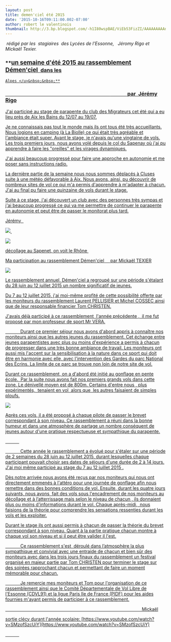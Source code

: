 ```yaml
---
layout: post
title: demen'ciel été 2015
date: '2015-10-16T09:11:00.002-07:00'
author: robert le valentinois
thumbnail: http://3.bp.blogspot.com/-h1I80wspBAE/ViEb53FizZI/AAAAAAAAAng/pdl5yxBjVHU/s72-c/j%25C3%25A9rome2.jpg
---
```

_&nbsp;rédigé par les&nbsp; stagiaires&nbsp; des Lycées de l'Essonne,&nbsp;&nbsp; Jéromy Rigo et Mickaël Texier._
  

### **<u><span style="font-size: 14.0pt;">un semaine d'été 2015 au rassemblement Démen'ciel </span> dans les
    Alpes </u>&nbsp;&nbsp;**

### **&nbsp; &nbsp; &nbsp; &nbsp; &nbsp; &nbsp; &nbsp; &nbsp; &nbsp; &nbsp; &nbsp; &nbsp; &nbsp; &nbsp; &nbsp; &nbsp; &nbsp; &nbsp; &nbsp; &nbsp; &nbsp; &nbsp; &nbsp; &nbsp; &nbsp; &nbsp; &nbsp; &nbsp; &nbsp; &nbsp; &nbsp; &nbsp; &nbsp; &nbsp; &nbsp; &nbsp; &nbsp; &nbsp; &nbsp; &nbsp; &nbsp; &nbsp; &nbsp;** &nbsp; &nbsp; &nbsp; &nbsp; &nbsp;&nbsp;&nbsp;&nbsp; par&nbsp; Jérémy Rigo

 J'ai participé au stage de parapente du club des Migrateurs cet été qui a eu lieu près de Aix les Bains du 12/07 au 19/07. 

 Je ne connaissais pas tout le monde mais ils ont tous été très accueillants. Nous logions en camping (à La Biolle) ce qui était très agréable et l'ambiance était super. Avant le stage, je n'avais qu'une vingtaine de vols. Les trois premiers jours, nous avons volé depuis le col du Sapenay où j'ai pu apprendre à faire les "oreilles" et les virages dynamiques. 

 J'ai aussi beaucoup progressé pour faire une approche en autonomie et me poser sans instructions radio. 

 La dernière partie de la semaine nous nous sommes déplacés à Cluses suite à une météo défavorable à Aix. Nous avons, ainsi, pu découvrir de nombreux sites de vol ce qui m'a permis d'apprendre à m'adapter à chacun. J'ai au final pu faire une quinzaine de vols durant le stage. 

  

 Suite à ce stage, j'ai découvert un club avec des personnes très sympas et j'ai beaucoup progressé ce qui va me permettre de continuer le parapente en autonomie et peut être de passer le monitorat plus tard. 

  

 Jérémy 
&nbsp;

  

[![](http://3.bp.blogspot.com/-h1I80wspBAE/ViEb53FizZI/AAAAAAAAAng/pdl5yxBjVHU/s640/j%25C3%25A9rome2.jpg)&nbsp;](http://3.bp.blogspot.com/-h1I80wspBAE/ViEb53FizZI/AAAAAAAAAng/pdl5yxBjVHU/s1600/j%25C3%25A9rome2.jpg)

[![](http://3.bp.blogspot.com/-sNPCFAcf6Kc/ViEb5fptKnI/AAAAAAAAAnk/KJt0uH-EGxI/s640/j%25C3%25A9rome.jpg)](http://3.bp.blogspot.com/-sNPCFAcf6Kc/ViEb5fptKnI/AAAAAAAAAnk/KJt0uH-EGxI/s1600/j%25C3%25A9rome.jpg)

 décollage au Sapenet, on voit le Rhône&nbsp; 

<u>Ma participation au rassemblement Démen'ciel</u>&nbsp;&nbsp;&nbsp;&nbsp; par Mickaël TEXIER <u><span style="font-size: 14.0pt;"></span></u>

  

  

[![](http://3.bp.blogspot.com/-fe2uzHj-P_U/ViEdVEaO6hI/AAAAAAAAAnw/9h3nAOiA_58/s640/texier.jpg)](http://3.bp.blogspot.com/-fe2uzHj-P_U/ViEdVEaO6hI/AAAAAAAAAnw/9h3nAOiA_58/s1600/texier.jpg)

  

<!--[if gte mso 9]><xml> <o:OfficeDocumentSettings> <o:AllowPNG/> </o:OfficeDocumentSettings></xml><![endif]-->  
<!--[if gte mso 9]><xml> <w:WordDocument> <w:View>Normal</w:View> <w:Zoom>0</w:Zoom> <w:TrackMoves/> <w:TrackFormatting/> <w:HyphenationZone>21</w:HyphenationZone> <w:PunctuationKerning/> <w:ValidateAgainstSchemas/> <w:SaveIfXMLInvalid>false</w:SaveIfXMLInvalid> <w:IgnoreMixedContent>false</w:IgnoreMixedContent> <w:AlwaysShowPlaceholderText>false</w:AlwaysShowPlaceholderText> <w:DoNotPromoteQF/> <w:LidThemeOther>FR</w:LidThemeOther> <w:LidThemeAsian>X-NONE</w:LidThemeAsian> <w:LidThemeComplexScript>X-NONE</w:LidThemeComplexScript> <w:Compatibility> <w:BreakWrappedTables/> <w:SnapToGridInCell/> <w:WrapTextWithPunct/> <w:UseAsianBreakRules/> <w:DontGrowAutofit/> <w:SplitPgBreakAndParaMark/> <w:EnableOpenTypeKerning/> <w:DontFlipMirrorIndents/> <w:OverrideTableStyleHps/> </w:Compatibility> <m:mathPr> <m:mathFont m:val="Cambria Math"/> <m:brkBin m:val="before"/> <m:brkBinSub m:val="&#45;-"/> <m:smallFrac m:val="off"/> <m:dispDef/> <m:lMargin m:val="0"/> <m:rMargin m:val="0"/> <m:defJc m:val="centerGroup"/> <m:wrapIndent m:val="1440"/> <m:intLim m:val="subSup"/> <m:naryLim m:val="undOvr"/> </m:mathPr></w:WordDocument></xml><![endif]--><!--[if gte mso 9]><xml> <w:LatentStyles DefLockedState="false" DefUnhideWhenUsed="true" DefSemiHidden="true" DefQFormat="false" DefPriority="99" LatentStyleCount="267"> <w:LsdException Locked="false" Priority="0" SemiHidden="false" UnhideWhenUsed="false" QFormat="true" Name="Normal"/> <w:LsdException Locked="false" Priority="9" SemiHidden="false" UnhideWhenUsed="false" QFormat="true" Name="heading 1"/> <w:LsdException Locked="false" Priority="9" QFormat="true" Name="heading 2"/> <w:LsdException Locked="false" Priority="9" QFormat="true" Name="heading 3"/> <w:LsdException Locked="false" Priority="9" QFormat="true" Name="heading 4"/> <w:LsdException Locked="false" Priority="9" QFormat="true" Name="heading 5"/> <w:LsdException Locked="false" Priority="9" QFormat="true" Name="heading 6"/> <w:LsdException Locked="false" Priority="9" QFormat="true" Name="heading 7"/> <w:LsdException Locked="false" Priority="9" QFormat="true" Name="heading 8"/> <w:LsdException Locked="false" Priority="9" QFormat="true" Name="heading 9"/> <w:LsdException Locked="false" Priority="39" Name="toc 1"/> <w:LsdException Locked="false" Priority="39" Name="toc 2"/> <w:LsdException Locked="false" Priority="39" Name="toc 3"/> <w:LsdException Locked="false" Priority="39" Name="toc 4"/> <w:LsdException Locked="false" Priority="39" Name="toc 5"/> <w:LsdException Locked="false" Priority="39" Name="toc 6"/> <w:LsdException Locked="false" Priority="39" Name="toc 7"/> <w:LsdException Locked="false" Priority="39" Name="toc 8"/> <w:LsdException Locked="false" Priority="39" Name="toc 9"/> <w:LsdException Locked="false" Priority="35" QFormat="true" Name="caption"/> <w:LsdException Locked="false" Priority="10" SemiHidden="false" UnhideWhenUsed="false" QFormat="true" Name="Title"/> <w:LsdException Locked="false" Priority="1" Name="Default Paragraph Font"/> <w:LsdException Locked="false" Priority="11" SemiHidden="false" UnhideWhenUsed="false" QFormat="true" Name="Subtitle"/> <w:LsdException Locked="false" Priority="22" SemiHidden="false" UnhideWhenUsed="false" QFormat="true" Name="Strong"/> <w:LsdException Locked="false" Priority="20" SemiHidden="false" UnhideWhenUsed="false" QFormat="true" Name="Emphasis"/> <w:LsdException Locked="false" Priority="59" SemiHidden="false" UnhideWhenUsed="false" Name="Table Grid"/> <w:LsdException Locked="false" UnhideWhenUsed="false" Name="Placeholder Text"/> <w:LsdException Locked="false" Priority="1" SemiHidden="false" UnhideWhenUsed="false" QFormat="true" Name="No Spacing"/> <w:LsdException Locked="false" Priority="60" SemiHidden="false" UnhideWhenUsed="false" Name="Light Shading"/> <w:LsdException Locked="false" Priority="61" SemiHidden="false" UnhideWhenUsed="false" Name="Light List"/> <w:LsdException Locked="false" Priority="62" SemiHidden="false" UnhideWhenUsed="false" Name="Light Grid"/> <w:LsdException Locked="false" Priority="63" SemiHidden="false" UnhideWhenUsed="false" Name="Medium Shading 1"/> <w:LsdException Locked="false" Priority="64" SemiHidden="false" UnhideWhenUsed="false" Name="Medium Shading 2"/> <w:LsdException Locked="false" Priority="65" SemiHidden="false" UnhideWhenUsed="false" Name="Medium List 1"/> <w:LsdException Locked="false" Priority="66" SemiHidden="false" UnhideWhenUsed="false" Name="Medium List 2"/> <w:LsdException Locked="false" Priority="67" SemiHidden="false" UnhideWhenUsed="false" Name="Medium Grid 1"/> <w:LsdException Locked="false" Priority="68" SemiHidden="false" UnhideWhenUsed="false" Name="Medium Grid 2"/> <w:LsdException Locked="false" Priority="69" SemiHidden="false" UnhideWhenUsed="false" Name="Medium Grid 3"/> <w:LsdException Locked="false" Priority="70" SemiHidden="false" UnhideWhenUsed="false" Name="Dark List"/> <w:LsdException Locked="false" Priority="71" SemiHidden="false" UnhideWhenUsed="false" Name="Colorful Shading"/> <w:LsdException Locked="false" Priority="72" SemiHidden="false" UnhideWhenUsed="false" Name="Colorful List"/> <w:LsdException Locked="false" Priority="73" SemiHidden="false" UnhideWhenUsed="false" Name="Colorful Grid"/> <w:LsdException Locked="false" Priority="60" SemiHidden="false" UnhideWhenUsed="false" Name="Light Shading Accent 1"/> <w:LsdException Locked="false" Priority="61" SemiHidden="false" UnhideWhenUsed="false" Name="Light List Accent 1"/> <w:LsdException Locked="false" Priority="62" SemiHidden="false" UnhideWhenUsed="false" Name="Light Grid Accent 1"/> <w:LsdException Locked="false" Priority="63" SemiHidden="false" UnhideWhenUsed="false" Name="Medium Shading 1 Accent 1"/> <w:LsdException Locked="false" Priority="64" SemiHidden="false" UnhideWhenUsed="false" Name="Medium Shading 2 Accent 1"/> <w:LsdException Locked="false" Priority="65" SemiHidden="false" UnhideWhenUsed="false" Name="Medium List 1 Accent 1"/> <w:LsdException Locked="false" UnhideWhenUsed="false" Name="Revision"/> <w:LsdException Locked="false" Priority="34" SemiHidden="false" UnhideWhenUsed="false" QFormat="true" Name="List Paragraph"/> <w:LsdException Locked="false" Priority="29" SemiHidden="false" UnhideWhenUsed="false" QFormat="true" Name="Quote"/> <w:LsdException Locked="false" Priority="30" SemiHidden="false" UnhideWhenUsed="false" QFormat="true" Name="Intense Quote"/> <w:LsdException Locked="false" Priority="66" SemiHidden="false" UnhideWhenUsed="false" Name="Medium List 2 Accent 1"/> <w:LsdException Locked="false" Priority="67" SemiHidden="false" UnhideWhenUsed="false" Name="Medium Grid 1 Accent 1"/> <w:LsdException Locked="false" Priority="68" SemiHidden="false" UnhideWhenUsed="false" Name="Medium Grid 2 Accent 1"/> <w:LsdException Locked="false" Priority="69" SemiHidden="false" UnhideWhenUsed="false" Name="Medium Grid 3 Accent 1"/> <w:LsdException Locked="false" Priority="70" SemiHidden="false" UnhideWhenUsed="false" Name="Dark List Accent 1"/> <w:LsdException Locked="false" Priority="71" SemiHidden="false" UnhideWhenUsed="false" Name="Colorful Shading Accent 1"/> <w:LsdException Locked="false" Priority="72" SemiHidden="false" UnhideWhenUsed="false" Name="Colorful List Accent 1"/> <w:LsdException Locked="false" Priority="73" SemiHidden="false" UnhideWhenUsed="false" Name="Colorful Grid Accent 1"/> <w:LsdException Locked="false" Priority="60" SemiHidden="false" UnhideWhenUsed="false" Name="Light Shading Accent 2"/> <w:LsdException Locked="false" Priority="61" SemiHidden="false" UnhideWhenUsed="false" Name="Light List Accent 2"/> <w:LsdException Locked="false" Priority="62" SemiHidden="false" UnhideWhenUsed="false" Name="Light Grid Accent 2"/> <w:LsdException Locked="false" Priority="63" SemiHidden="false" UnhideWhenUsed="false" Name="Medium Shading 1 Accent 2"/> <w:LsdException Locked="false" Priority="64" SemiHidden="false" UnhideWhenUsed="false" Name="Medium Shading 2 Accent 2"/> <w:LsdException Locked="false" Priority="65" SemiHidden="false" UnhideWhenUsed="false" Name="Medium List 1 Accent 2"/> <w:LsdException Locked="false" Priority="66" SemiHidden="false" UnhideWhenUsed="false" Name="Medium List 2 Accent 2"/> <w:LsdException Locked="false" Priority="67" SemiHidden="false" UnhideWhenUsed="false" Name="Medium Grid 1 Accent 2"/> <w:LsdException Locked="false" Priority="68" SemiHidden="false" UnhideWhenUsed="false" Name="Medium Grid 2 Accent 2"/> <w:LsdException Locked="false" Priority="69" SemiHidden="false" UnhideWhenUsed="false" Name="Medium Grid 3 Accent 2"/> <w:LsdException Locked="false" Priority="70" SemiHidden="false" UnhideWhenUsed="false" Name="Dark List Accent 2"/> <w:LsdException Locked="false" Priority="71" SemiHidden="false" UnhideWhenUsed="false" Name="Colorful Shading Accent 2"/> <w:LsdException Locked="false" Priority="72" SemiHidden="false" UnhideWhenUsed="false" Name="Colorful List Accent 2"/> <w:LsdException Locked="false" Priority="73" SemiHidden="false" UnhideWhenUsed="false" Name="Colorful Grid Accent 2"/> <w:LsdException Locked="false" Priority="60" SemiHidden="false" UnhideWhenUsed="false" Name="Light Shading Accent 3"/> <w:LsdException Locked="false" Priority="61" SemiHidden="false" UnhideWhenUsed="false" Name="Light List Accent 3"/> <w:LsdException Locked="false" Priority="62" SemiHidden="false" UnhideWhenUsed="false" Name="Light Grid Accent 3"/> <w:LsdException Locked="false" Priority="63" SemiHidden="false" UnhideWhenUsed="false" Name="Medium Shading 1 Accent 3"/> <w:LsdException Locked="false" Priority="64" SemiHidden="false" UnhideWhenUsed="false" Name="Medium Shading 2 Accent 3"/> <w:LsdException Locked="false" Priority="65" SemiHidden="false" UnhideWhenUsed="false" Name="Medium List 1 Accent 3"/> <w:LsdException Locked="false" Priority="66" SemiHidden="false" UnhideWhenUsed="false" Name="Medium List 2 Accent 3"/> <w:LsdException Locked="false" Priority="67" SemiHidden="false" UnhideWhenUsed="false" Name="Medium Grid 1 Accent 3"/> <w:LsdException Locked="false" Priority="68" SemiHidden="false" UnhideWhenUsed="false" Name="Medium Grid 2 Accent 3"/> <w:LsdException Locked="false" Priority="69" SemiHidden="false" UnhideWhenUsed="false" Name="Medium Grid 3 Accent 3"/> <w:LsdException Locked="false" Priority="70" SemiHidden="false" UnhideWhenUsed="false" Name="Dark List Accent 3"/> <w:LsdException Locked="false" Priority="71" SemiHidden="false" UnhideWhenUsed="false" Name="Colorful Shading Accent 3"/> <w:LsdException Locked="false" Priority="72" SemiHidden="false" UnhideWhenUsed="false" Name="Colorful List Accent 3"/> <w:LsdException Locked="false" Priority="73" SemiHidden="false" UnhideWhenUsed="false" Name="Colorful Grid Accent 3"/> <w:LsdException Locked="false" Priority="60" SemiHidden="false" UnhideWhenUsed="false" Name="Light Shading Accent 4"/> <w:LsdException Locked="false" Priority="61" SemiHidden="false" UnhideWhenUsed="false" Name="Light List Accent 4"/> <w:LsdException Locked="false" Priority="62" SemiHidden="false" UnhideWhenUsed="false" Name="Light Grid Accent 4"/> <w:LsdException Locked="false" Priority="63" SemiHidden="false" UnhideWhenUsed="false" Name="Medium Shading 1 Accent 4"/> <w:LsdException Locked="false" Priority="64" SemiHidden="false" UnhideWhenUsed="false" Name="Medium Shading 2 Accent 4"/> <w:LsdException Locked="false" Priority="65" SemiHidden="false" UnhideWhenUsed="false" Name="Medium List 1 Accent 4"/> <w:LsdException Locked="false" Priority="66" SemiHidden="false" UnhideWhenUsed="false" Name="Medium List 2 Accent 4"/> <w:LsdException Locked="false" Priority="67" SemiHidden="false" UnhideWhenUsed="false" Name="Medium Grid 1 Accent 4"/> <w:LsdException Locked="false" Priority="68" SemiHidden="false" UnhideWhenUsed="false" Name="Medium Grid 2 Accent 4"/> <w:LsdException Locked="false" Priority="69" SemiHidden="false" UnhideWhenUsed="false" Name="Medium Grid 3 Accent 4"/> <w:LsdException Locked="false" Priority="70" SemiHidden="false" UnhideWhenUsed="false" Name="Dark List Accent 4"/> <w:LsdException Locked="false" Priority="71" SemiHidden="false" UnhideWhenUsed="false" Name="Colorful Shading Accent 4"/> <w:LsdException Locked="false" Priority="72" SemiHidden="false" UnhideWhenUsed="false" Name="Colorful List Accent 4"/> <w:LsdException Locked="false" Priority="73" SemiHidden="false" UnhideWhenUsed="false" Name="Colorful Grid Accent 4"/> <w:LsdException Locked="false" Priority="60" SemiHidden="false" UnhideWhenUsed="false" Name="Light Shading Accent 5"/> <w:LsdException Locked="false" Priority="61" SemiHidden="false" UnhideWhenUsed="false" Name="Light List Accent 5"/> <w:LsdException Locked="false" Priority="62" SemiHidden="false" UnhideWhenUsed="false" Name="Light Grid Accent 5"/> <w:LsdException Locked="false" Priority="63" SemiHidden="false" UnhideWhenUsed="false" Name="Medium Shading 1 Accent 5"/> <w:LsdException Locked="false" Priority="64" SemiHidden="false" UnhideWhenUsed="false" Name="Medium Shading 2 Accent 5"/> <w:LsdException Locked="false" Priority="65" SemiHidden="false" UnhideWhenUsed="false" Name="Medium List 1 Accent 5"/> <w:LsdException Locked="false" Priority="66" SemiHidden="false" UnhideWhenUsed="false" Name="Medium List 2 Accent 5"/> <w:LsdException Locked="false" Priority="67" SemiHidden="false" UnhideWhenUsed="false" Name="Medium Grid 1 Accent 5"/> <w:LsdException Locked="false" Priority="68" SemiHidden="false" UnhideWhenUsed="false" Name="Medium Grid 2 Accent 5"/> <w:LsdException Locked="false" Priority="69" SemiHidden="false" UnhideWhenUsed="false" Name="Medium Grid 3 Accent 5"/> <w:LsdException Locked="false" Priority="70" SemiHidden="false" UnhideWhenUsed="false" Name="Dark List Accent 5"/> <w:LsdException Locked="false" Priority="71" SemiHidden="false" UnhideWhenUsed="false" Name="Colorful Shading Accent 5"/> <w:LsdException Locked="false" Priority="72" SemiHidden="false" UnhideWhenUsed="false" Name="Colorful List Accent 5"/> <w:LsdException Locked="false" Priority="73" SemiHidden="false" UnhideWhenUsed="false" Name="Colorful Grid Accent 5"/> <w:LsdException Locked="false" Priority="60" SemiHidden="false" UnhideWhenUsed="false" Name="Light Shading Accent 6"/> <w:LsdException Locked="false" Priority="61" SemiHidden="false" UnhideWhenUsed="false" Name="Light List Accent 6"/> <w:LsdException Locked="false" Priority="62" SemiHidden="false" UnhideWhenUsed="false" Name="Light Grid Accent 6"/> <w:LsdException Locked="false" Priority="63" SemiHidden="false" UnhideWhenUsed="false" Name="Medium Shading 1 Accent 6"/> <w:LsdException Locked="false" Priority="64" SemiHidden="false" UnhideWhenUsed="false" Name="Medium Shading 2 Accent 6"/> <w:LsdException Locked="false" Priority="65" SemiHidden="false" UnhideWhenUsed="false" Name="Medium List 1 Accent 6"/> <w:LsdException Locked="false" Priority="66" SemiHidden="false" UnhideWhenUsed="false" Name="Medium List 2 Accent 6"/> <w:LsdException Locked="false" Priority="67" SemiHidden="false" UnhideWhenUsed="false" Name="Medium Grid 1 Accent 6"/> <w:LsdException Locked="false" Priority="68" SemiHidden="false" UnhideWhenUsed="false" Name="Medium Grid 2 Accent 6"/> <w:LsdException Locked="false" Priority="69" SemiHidden="false" UnhideWhenUsed="false" Name="Medium Grid 3 Accent 6"/> <w:LsdException Locked="false" Priority="70" SemiHidden="false" UnhideWhenUsed="false" Name="Dark List Accent 6"/> <w:LsdException Locked="false" Priority="71" SemiHidden="false" UnhideWhenUsed="false" Name="Colorful Shading Accent 6"/> <w:LsdException Locked="false" Priority="72" SemiHidden="false" UnhideWhenUsed="false" Name="Colorful List Accent 6"/> <w:LsdException Locked="false" Priority="73" SemiHidden="false" UnhideWhenUsed="false" Name="Colorful Grid Accent 6"/> <w:LsdException Locked="false" Priority="19" SemiHidden="false" UnhideWhenUsed="false" QFormat="true" Name="Subtle Emphasis"/> <w:LsdException Locked="false" Priority="21" SemiHidden="false" UnhideWhenUsed="false" QFormat="true" Name="Intense Emphasis"/> <w:LsdException Locked="false" Priority="31" SemiHidden="false" UnhideWhenUsed="false" QFormat="true" Name="Subtle Reference"/> <w:LsdException Locked="false" Priority="32" SemiHidden="false" UnhideWhenUsed="false" QFormat="true" Name="Intense Reference"/> <w:LsdException Locked="false" Priority="33" SemiHidden="false" UnhideWhenUsed="false" QFormat="true" Name="Book Title"/> <w:LsdException Locked="false" Priority="37" Name="Bibliography"/> <w:LsdException Locked="false" Priority="39" QFormat="true" Name="TOC Heading"/> </w:LatentStyles></xml><![endif]--><!--[if gte mso 10]><style> /* Style Definitions */ table.MsoNormalTable {mso-style-name:"Tableau Normal"; mso-tstyle-rowband-size:0; mso-tstyle-colband-size:0; mso-style-noshow:yes; mso-style-priority:99; mso-style-parent:""; mso-padding-alt:0cm 5.4pt 0cm 5.4pt; mso-para-margin:0cm; mso-para-margin-bottom:.0001pt; mso-pagination:widow-orphan; font-size:10.0pt; font-family:"Times New Roman","serif";} </style><![endif]-->  

 Le rassemblement annuel, Démen'ciel a regroupé sur une période s'étalant du 28 juin au 12 juillet 2015 un nombre significatif de jeunes. 

 Du 7 au 12 juillet 2015, j'ai moi-même profité de cette possibilité offerte par les moniteurs du rassemblement Laurent PELLISIER et Michel COSSEC ainsi que de leur responsable financier Tom CHRISTEN. 

 J'avais déjà participé à ce rassemblement&nbsp; l'année précédente ,&nbsp; il me fut proposé par mon professeur de sport Mr VERA. 

  

&nbsp;&nbsp;&nbsp;&nbsp;&nbsp;&nbsp;&nbsp;&nbsp;&nbsp;&nbsp;&nbsp; Durant ce premier séjour nous avons d'abord appris à connaître nos moniteurs ainsi que les autres jeunes du rassemblement. Cet échange entre jeunes parapentistes avec plus ou moins d'expérience a permis à chacun de progresser dans une très bonne ambiance de travail. Les moniteurs ont aussi mis l'accent sur la sensibilisation à la nature dans ce sport qui doit être en harmonie avec elle, avec l'intervention des Gardes du parc National des Écrins. La limite de ce parc se trouve non loin de notre site de vol. 

 Durant ce rassemblement, on a d'abord été initié au gonflage en pente école.&nbsp; Par la suite nous avons fait nos premiers grands vols dans cette zone. Le dénivellé moyen est de 800m. Certains d'entre nous , plus expérimentés,&nbsp; tenaient en vol&nbsp; alors que&nbsp; les autres faisaient de simples ploufs.  

[![](http://2.bp.blogspot.com/-q02C9EVm3P8/VizNGNQf_aI/AAAAAAAAAoA/OTwYf8atR0E/s640/photo%2B6.jpg)](http://2.bp.blogspot.com/-q02C9EVm3P8/VizNGNQf_aI/AAAAAAAAAoA/OTwYf8atR0E/s1600/photo%2B6.jpg)

 Après ces vols, il a été proposé à chaque pilote de passer le brevet correspondant à son niveau. Ce rassemblement a réuni dans la bonne humeur et dans une atmosphère de partage un nombre conséquent de jeunes autour d'une pratique respectueuse et sympathique du parapente. 

&nbsp;&nbsp;&nbsp;&nbsp;&nbsp;&nbsp;&nbsp;&nbsp;&nbsp;&nbsp;&nbsp;

&nbsp;&nbsp;&nbsp;&nbsp;&nbsp;&nbsp;&nbsp;&nbsp;&nbsp;&nbsp;&nbsp; Cette année le rassemblement a évolué pour s'étaler sur une période de 2 semaines du 28 juin au 12 juillet 2015, durant lesquelles chaque participant pouvait choisir ses dates de séjours d'une durée de 2 à 14 jours. J'ai moi même participé au stage du 7 au 12 juillet 2015 . 

 Dès notre arrivée nous avons été reçus par nos moniteurs qui nous ont directement emmenés à l'attéro pour une journée de gonflage afin nous remettre dans des bonnes conditions de vol. Ensuite, durant les quatre jours suivants, nous avons&nbsp; fait des vols sous l'encadrement de nos moniteurs au décollage et à l’atterrissage mais selon le niveau de chacun , ils donnaient plus ou moins d'informations durant le vol. Chaque après-midi,&nbsp; nous faisions de la théorie pour comprendre les sensations ressenties durant les vols et les exploiter. 

 Durant le stage ils ont aussi permis à chacun de passer la théorie du brevet correspondant à son niveau. Quant à la partie pratique chacun montre à chaque vol son niveau et si il peut être valider il l'est. 

  

&nbsp;&nbsp;&nbsp;&nbsp;&nbsp;&nbsp;&nbsp;&nbsp;&nbsp;&nbsp;&nbsp; Ce rassemblement s'est&nbsp; déroulé dans l’atmosphère la plus sympathique et convivial avec une entraide de chacun et bien sûr des moniteurs avec dans les trois jours finaux du rassemblement un festival organisé en majeur partie par Tom CHRISTEN pour terminer le stage sur des soirées rapprochant chacun et permettant de faire un moment mémorable pour chacun. 

  

&nbsp;&nbsp;&nbsp;&nbsp;&nbsp;&nbsp;&nbsp;&nbsp;&nbsp;&nbsp;&nbsp; Je remercie mes moniteurs et Tom pour l'organisation de ce rassemblement ainsi que le Comité Départementale de Vol Libre de l'Essonne (CDVL91) et la ligue Paris Ile de France (PIDF) pour les aides fournies m'ayant permis de participer à ce rassemblement. 

  

  

&nbsp;&nbsp;&nbsp;&nbsp;&nbsp;&nbsp;&nbsp;&nbsp;&nbsp;&nbsp;&nbsp;&nbsp;&nbsp;&nbsp;&nbsp;&nbsp;&nbsp;&nbsp;&nbsp;&nbsp;&nbsp;&nbsp;&nbsp;&nbsp;&nbsp;&nbsp;&nbsp;&nbsp;&nbsp;&nbsp;&nbsp;&nbsp;&nbsp;&nbsp;&nbsp;&nbsp;&nbsp;&nbsp;&nbsp;&nbsp;&nbsp;&nbsp;&nbsp;&nbsp;&nbsp;&nbsp;&nbsp;&nbsp;&nbsp;&nbsp;&nbsp;&nbsp;&nbsp;&nbsp;&nbsp;&nbsp;&nbsp;&nbsp;&nbsp;&nbsp;&nbsp;&nbsp;&nbsp;&nbsp;&nbsp;&nbsp;&nbsp;&nbsp;&nbsp;&nbsp;&nbsp;&nbsp;&nbsp;&nbsp;&nbsp;&nbsp;&nbsp;&nbsp;&nbsp;&nbsp;&nbsp;&nbsp;&nbsp;&nbsp;&nbsp;&nbsp;&nbsp;&nbsp;&nbsp;&nbsp;&nbsp;&nbsp;&nbsp;&nbsp;&nbsp;&nbsp;&nbsp;&nbsp;&nbsp;&nbsp;&nbsp;&nbsp;&nbsp;&nbsp;&nbsp;&nbsp;&nbsp;&nbsp;&nbsp;Mickaël  
  
 sortie clécy durant l'année scolaire: [https://www.youtube.com/watch?v=SMzofSzcUiY](https://www.youtube.com/watch?v=SMzofSzcUiY)  

&nbsp;&nbsp;&nbsp;&nbsp;&nbsp;&nbsp;&nbsp;&nbsp;&nbsp;&nbsp;&nbsp;

